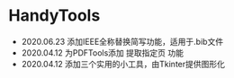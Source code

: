 # HandyTools
- 2020.06.23 添加IEEE全称替换简写功能，适用于.bib文件
- 2020.04.12 为PDFTools添加 提取指定页 功能
- 2020.04.12 添加三个实用的小工具，由Tkinter提供图形化

